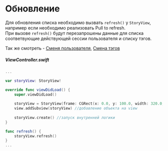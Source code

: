 # Обновление

Для обновления списка необходимо вызвать `refresh()` у `StoryView`, например если необходимо реализовать Pull to refresh.  
При вызове `refresh()` будут перезапрошены данные для списка соответвующие действующей сессии пользователя и списку тэгов.  
  
Так же смотреть - [Сменя пользователя](UserChange.md), [Смена тэгов](Tags.md)

##### ViewController.swift
```swift
...

var storyView: StoryView!

override func viewDidLoad() {
    super.viewDidLoad()
        
    storyView = StoryView(frame: CGRect(x: 0.0, y: 100.0, width: 320.0, height: 160.0)) //инициализация StoryView
    view.addSubview(storyView) //добавление объекта на view
    
    storyView.create() //запуск внутренней логики
}

func refresh() {
    storyView.refresh()
}
...
```